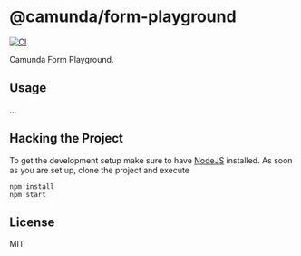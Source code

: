 # @camunda/form-playground

[![CI](https://github.com/camunda/form-playground/actions/workflows/CI.yml/badge.svg)](https://github.com/camunda/form-playground/actions/workflows/CI.yml)

Camunda Form Playground.

## Usage

...

## Hacking the Project

To get the development setup make sure to have [NodeJS](https://nodejs.org/en/download/) installed.
As soon as you are set up, clone the project and execute

```
npm install
npm start
```

## License

MIT
